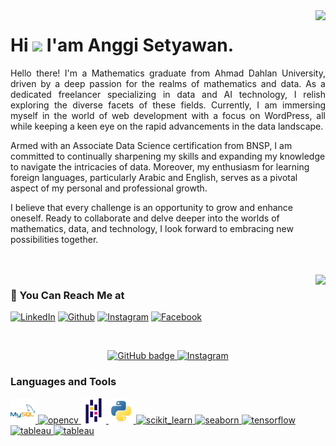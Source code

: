 

<img align='right' src = "https://github-readme-stats.vercel.app/api?username=anggise2023&show_icons=true&show_icons=true&title_color=fff&icon_color=0BB7F3&text_color=9f9f9f&bg_color=151515&line_height=15">



# Hi <img src="https://github.com/TheDudeThatCode/TheDudeThatCode/blob/master/Assets/Hi.gif" width="29px"> I'am Anggi Setyawan. 

<p align="justify">
Hello there! I'm a Mathematics graduate from Ahmad Dahlan University, driven by a deep passion for the realms of mathematics and data. As a dedicated freelancer specializing in data and AI technology, I relish exploring the diverse facets of these fields. Currently, I am immersing myself in the world of web development with a focus on WordPress, all while keeping a keen eye on the rapid advancements in the data landscape.

Armed with an Associate Data Science certification from BNSP, I am committed to continually sharpening my skills and expanding my knowledge to navigate the intricacies of data. Moreover, my enthusiasm for learning foreign languages, particularly Arabic and English, serves as a pivotal aspect of my personal and professional growth.

I believe that every challenge is an opportunity to grow and enhance oneself. Ready to collaborate and delve deeper into the worlds of mathematics, data, and technology, I look forward to embracing new possibilities together.
  
</p>

<br> 
<br>

<div>
<img align='right' src = "https://github-readme-stats.vercel.app/api/top-langs/?username=anggise2023&show_icons=true&show_icons=true&title_color=fff&icon_color=0BB7F3&text_color=9f9f9f&bg_color=151515&line_height=15&line_width=15">
</div>


### 📱 You Can Reach Me at
  <a href="https://www.linkedin.com/in/anggisetyawan/" target="_blank"><img alt="LinkedIn" src="https://img.shields.io/badge/linkedin-%230077B5.svg?&style=for-the-badge&logo=linkedin&logoColor=white" /></a>
  <a href="https://github.com/anggise2023" target="_blank"><img alt="Github" src="https://img.shields.io/badge/GitHub-%2312100E.svg?&style=for-the-badge&logo=Github&logoColor=white" /></a>
  <a href="https://www.instagram.com/anggiboy._/" target="_blank"><img alt="Instagram" src="https://img.shields.io/badge/instagram-%23f21d37.svg?&style=for-the-badge&logo=instagram&logoColor=white" /></a>
  <a href="https://www.facebook.com/anggi.setyawan.3194" target="_blank"><img alt="Facebook" src="https://img.shields.io/badge/facebook-%231da1f2.svg?&style=for-the-badge&logo=facebook&logoColor=white" /></a>

<br>

<p align="center">
  <a href="https://github.com/anggise2023?tab=followers">
    <img src="https://img.shields.io/github/followers/anggise2023?label=Followers&logo=GitHub&style=for-the-badge" alt="GitHub badge" />
  </a>
   <a href="https://www.instagram.com/anggiboy._/" target="_blank"><img alt="Instagram" src="https://img.shields.io/badge/instagram-%23f21d37.svg?&style=for-the-badge&logo=instagram&logoColor=white" /></a>
</p>




<h3 align="left">Languages and Tools</h3>
<p align="left"> <a href="https://www.mysql.com/" target="_blank" rel="noreferrer"> <img src="https://raw.githubusercontent.com/devicons/devicon/master/icons/mysql/mysql-original-wordmark.svg" alt="mysql" width="40" height="40"/> </a> <a href="https://opencv.org/" target="_blank" rel="noreferrer"> <img src="https://www.vectorlogo.zone/logos/opencv/opencv-icon.svg" alt="opencv" width="40" height="40"/> </a> <a href="https://pandas.pydata.org/" target="_blank" rel="noreferrer"> <img src="https://raw.githubusercontent.com/devicons/devicon/2ae2a900d2f041da66e950e4d48052658d850630/icons/pandas/pandas-original.svg" alt="pandas" width="40" height="40"/> </a> <a href="https://www.python.org" target="_blank" rel="noreferrer"> <img src="https://raw.githubusercontent.com/devicons/devicon/master/icons/python/python-original.svg" alt="python" width="40" height="40"/> </a> <a href="https://scikit-learn.org/" target="_blank" rel="noreferrer"> <img src="https://upload.wikimedia.org/wikipedia/commons/0/05/Scikit_learn_logo_small.svg" alt="scikit_learn" width="40" height="40"/> </a> <a href="https://seaborn.pydata.org/" target="_blank" rel="noreferrer"> <img src="https://seaborn.pydata.org/_images/logo-mark-lightbg.svg" alt="seaborn" width="40" height="40"/> </a> <a href="https://www.tensorflow.org" target="_blank" rel="noreferrer"> <img src="https://www.vectorlogo.zone/logos/tensorflow/tensorflow-icon.svg" alt="tensorflow" width="40" height="40"/> </a> <a href="https://www.tableau.com/" target="_blank" rel="noreferrer"> <img src="https://upload.vectorlogo.zone/logos/tableau/images/113a311a-6d5d-4b7e-9193-79807e4844e3.svg" alt="tableau" width="90" height="40"/> </a> <a href="https://www.r-studio.com/" target="_blank" rel="noreferrer"> <img src="https://cdn.worldvectorlogo.com/logos/r-studio-1.svg" alt="tableau" width="90" height="40"/> </a> </p>
